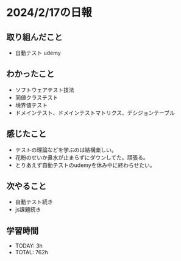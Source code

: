 # 2024/2/17の日報

## 取り組んだこと
- 自動テスト udemy


## わかったこと
- ソフトウェアテスト技法
- 同値クラステスト
- 境界値テスト
- ドメインテスト、ドメインテストマトリクス、デシジョンテーブル

## 感じたこと
- テストの理論などを学ぶのは結構楽しい。
- 花粉のせいか鼻水が止まらずにダウンしてた。頑張る。
- とりあえず自動テストのudemyを休み中に終わらせたい。



## 次やること
- 自動テスト続き
- js課題続き


## 学習時間
- TODAY: 3h
- TOTAL: 762h
